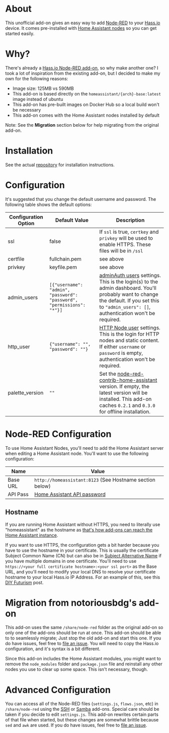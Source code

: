 # About

This unofficial add-on gives an easy way to add [Node-RED](https://nodered.org/) to your [Hass.io](https://home-assistant.io/hassio/) device. It comes pre-installed with [Home Assistant nodes](https://github.com/AYapejian/node-red-contrib-home-assistant) so you can get started easily.

# Why?

There's already a [Hass.io Node-RED add-on](https://github.com/notoriousbdg/hassio-addons/tree/master/node-red), so why make another one? I took a lot of inspiration from the existing add-on, but I decided to make my own for the following reasons:

* Image size: 125MB vs 590MB
* This add-on is based directly on the `homeassistant/{arch}-base:latest` image instead of ubuntu
* This add-on has pre-built images on Docker Hub so a local build won't be necessary
* This add-on comes with the Home Assistant nodes installed by default

Note: See the **Migration** section below for help migrating from the original add-on.

# Installation

See the actual [repository](https://github.com/korylprince/hassio-node-red/) for installation instructions.

# Configuration

It's suggested that you change the default username and password. The following table shows the default options:

Configuration Option | Default Value | Description
---------------------|---------------|--------------
ssl | false | If `ssl` is true, `certkey` and `privkey` will be used to enable HTTPS. These files will be in `/ssl`
certfile | fullchain.pem | see above
privkey | keyfile.pem | see above
admin_users | `[{"username": "admin", "password": "password", "permissions": "*"}]` | [adminAuth users](https://nodered.org/docs/security#usernamepassword-based-authentication) settings. This is the login(s) to the admin dashboard. You'll probably want to change the default. If you set this to `"admin_users": []`, authentication won't be required.
http_user | `{"username": "", "password": ""}` | [HTTP Node user](https://nodered.org/docs/security#http-node-security) settings. This is the login for HTTP nodes and static content. If either `username` or `password` is empty, authentication won't be required.
palette_version | `""` | Set the [node-red-contrib-home-assistant](https://github.com/AYapejian/node-red-contrib-home-assistant) version. If empty, the latest version will be installed. This add-on caches `0.2.1` and `0.3.0` for offline installation.


# Node-RED Configuration

To use Home Assistant Nodes, you'll need to add the Home Assistant server when editing a Home Assistant node. You'll want to use the following configuration:

Name | Value
-----|-------
Base URL | `http://homeassistant:8123` (See Hostname section below)
API Pass | [Home Assistant API password](https://home-assistant.io/components/http/)

## Hostname

If you are running Home Assistant without HTTPS, you need to literally use "homeassistant" as the hostname as [that's how add-ons can reach the Home Assistant instance](https://home-assistant.io/developers/hassio/addon_communication/#home-assistant).

If you want to use HTTPS, the configuration gets a bit harder because you have to use the hostname in your certificate. This is usually the certificate Subject Common Name (CN) but can also be in [Subject Alternative Name](https://www.digicert.com/subject-alternative-name.htm) if you have multiple domains in one certificate. You'll need to use `https://<your full certificate hostname>:<your ssl port>` as the Base URL, and you'll need to modify your local DNS to resolve your certificate hostname to your local Hass.io IP Address. For an example of this, see this [DIY Futurism](http://diyfuturism.com/index.php/2018/01/31/setting-up-lets-encrypt-with-node-red-home-assistant/) post.

# Migration from notoriousbdg's add-on

This add-on uses the same `/share/node-red` folder as the original add-on so only one of the add-ons should be run at once. This add-on should be able to to seamlessly migrate; Just stop the old add-on and start this one. If you do have issues, feel free to [file an issue](https://github.com/korylprince/hassio-node-red/issues). You will need to copy the Hass.io configuration, and it's syntax is a bit different.

Since this add-on includes the Home Assistant modules, you might want to remove the `node_modules` folder and `package.json` file and reinstall any other nodes you use to clear up some space. This isn't necessary, though.

# Advanced Configuration

You can access all of the Node-RED files (`settings.js`, `flows.json`, etc) in `/share/node-red` using the [SSH](https://home-assistant.io/addons/ssh/) or [Samba](https://home-assistant.io/addons/samba/) add-ons. Special care should be taken if you decide to edit `settings.js`. This add-on rewrites certain parts of that file when started, but these changes are somewhat brittle because `sed` and  `awk` are used. If you do have issues, feel free to [file an issue](https://github.com/korylprince/hassio-node-red/issues).
